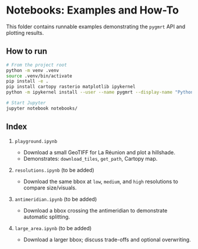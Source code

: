 # Notebooks: Examples and How-To

This folder contains runnable examples demonstrating the `pygmrt` API and plotting results.

## How to run

```bash
# From the project root
python -m venv .venv
source .venv/bin/activate
pip install -e .
pip install cartopy rasterio matplotlib ipykernel
python -m ipykernel install --user --name pygmrt --display-name "Python (pygmrt)"

# Start Jupyter
jupyter notebook notebooks/
```

## Index

1. `playground.ipynb`
   - Download a small GeoTIFF for La Réunion and plot a hillshade.
   - Demonstrates: `download_tiles`, `get_path`, Cartopy map.

2. `resolutions.ipynb` (to be added)
   - Download the same bbox at `low`, `medium`, and `high` resolutions to compare size/visuals.

3. `antimeridian.ipynb` (to be added)
   - Download a bbox crossing the antimeridian to demonstrate automatic splitting.

4. `large_area.ipynb` (to be added)
   - Download a larger bbox; discuss trade-offs and optional overwriting.
